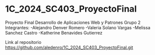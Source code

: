 # 1C_2024_SC403_ProyectoFinal
Proyecto Final Desarrollo de Aplicaciones Web y Patrones
Grupo 2
Integrantes:
-Alejandro Denver Romero
-Valeria Solano Vargas
-Melissa Sanchez Castro
-Katherine Benavides Gutierrez

Link al repositorio https://github.com/aledenro/1C_2024_SC403_ProyectoFinal.git